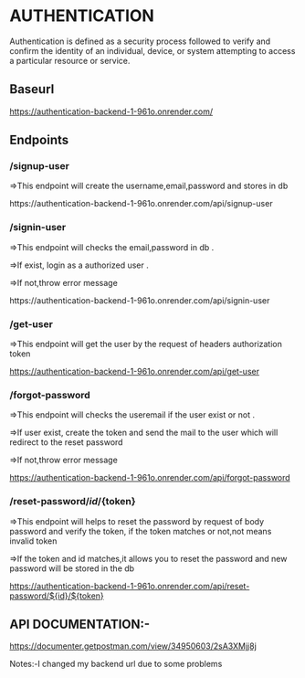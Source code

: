 # AUTHENTICATION

<p>Authentication is defined as a security process followed to verify and confirm the identity of an individual, device, or system attempting to access a particular resource or service.<p>

## Baseurl

https://authentication-backend-1-961o.onrender.com/

## Endpoints

### /signup-user

<p>=>This endpoint will create the username,email,password and stores in db</P>
https://authentication-backend-1-961o.onrender.com/api/signup-user

### /signin-user

<p>=>This endpoint will  checks the email,password in db .</P>
<p>=>If exist, login as a authorized user .</P>
<p>=>If not,throw error message</P>
https://authentication-backend-1-961o.onrender.com/api/signin-user

### /get-user

<p>=>This endpoint will get the user by the request of headers authorization token</P>

https://authentication-backend-1-961o.onrender.com/api/get-user

### /forgot-password

<p>=>This endpoint will checks the useremail if the user exist or not .</P>
<p>=>If user exist, create the token and send the mail to the user which will redirect to the reset password</P>
<p>=>If not,throw error message</P>

https://authentication-backend-1-961o.onrender.com/api/forgot-password

### /reset-password/${id}/${token}

<p>=>This endpoint will helps to reset the password by request of body password and verify the token, if the token matches or not,not means invalid token </P>
<p>=>If the token and id  matches,it allows you to reset the password and new password will be stored in the db</P>

https://authentication-backend-1-961o.onrender.com/api/reset-password/${id}/${token}

## API DOCUMENTATION:-

https://documenter.getpostman.com/view/34950603/2sA3XMjj8j


Notes:-I changed my backend url due to some problems